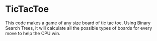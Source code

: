 # TicTacToe
This code makes a game of any size board of tic tac toe. Using Binary Search Trees, it will calculate all the possible types of boards for every move to help the CPU win.
